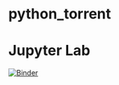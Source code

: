 # python_torrent



# Jupyter Lab
[![Binder](https://mybinder.org/badge_logo.svg)](https://mybinder.org/v2/gh/imrankhan441/python_torrent/master?urlpath=lab)
